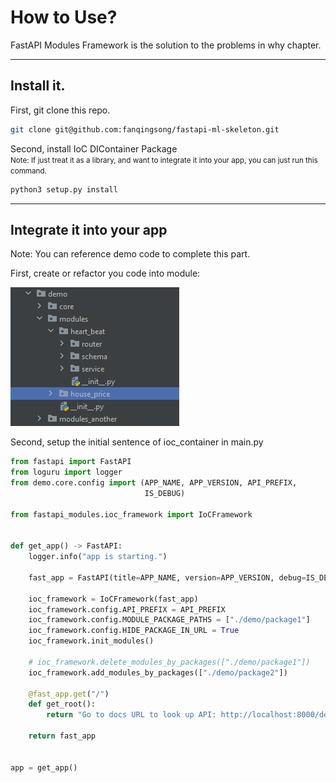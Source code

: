 # How to Use?

FastAPI Modules Framework is the solution to the problems in why chapter.

---

## Install it.

First, git clone this repo.

```bash
git clone git@github.com:fanqingsong/fastapi-ml-skeleton.git
```

Second, install IoC DIContainer Package<br/>
<small>Note: If just treat it as a library, and want to integrate it into your app, you can just run this command. </small>

```bash
python3 setup.py install
```

---

## Integrate it into your app

Note: You can reference demo code to complete this part. 

First, create or refactor you code into module:

![module folders](./module_folders.png)

Second, setup the initial sentence of ioc_container in main.py

```Python
from fastapi import FastAPI
from loguru import logger
from demo.core.config import (APP_NAME, APP_VERSION, API_PREFIX,
                              IS_DEBUG)

from fastapi_modules.ioc_framework import IoCFramework


def get_app() -> FastAPI:
    logger.info("app is starting.")

    fast_app = FastAPI(title=APP_NAME, version=APP_VERSION, debug=IS_DEBUG)

    ioc_framework = IoCFramework(fast_app)
    ioc_framework.config.API_PREFIX = API_PREFIX
    ioc_framework.config.MODULE_PACKAGE_PATHS = ["./demo/package1"]
    ioc_framework.config.HIDE_PACKAGE_IN_URL = True
    ioc_framework.init_modules()

    # ioc_framework.delete_modules_by_packages(["./demo/package1"])
    ioc_framework.add_modules_by_packages(["./demo/package2"])

    @fast_app.get("/")
    def get_root():
        return "Go to docs URL to look up API: http://localhost:8000/docs"

    return fast_app


app = get_app()

```
